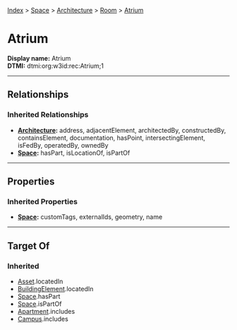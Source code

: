 [Index](../../../Index.md) > [Space](../../Space.md) > [Architecture](../Architecture.md) > [Room](Room.md) > [Atrium](#)
# Atrium

**Display name:** Atrium<br />
**DTMI:** dtmi:org:w3id:rec:Atrium;1

---

## Relationships

### Inherited Relationships
* **[Architecture](../Architecture.md):** address, adjacentElement, architectedBy, constructedBy, containsElement, documentation, hasPoint, intersectingElement, isFedBy, operatedBy, ownedBy
* **[Space](../../Space.md):** hasPart, isLocationOf, isPartOf

---

## Properties

### Inherited Properties
* **[Space](../../Space.md):** customTags, externalIds, geometry, name

---

## Target Of
### Inherited
* [Asset](../../../Asset/Asset.md).locatedIn
* [BuildingElement](../../../BuildingElement/BuildingElement.md).locatedIn
* [Space](../../Space.md).hasPart
* [Space](../../Space.md).isPartOf
* [Apartment](../../../Collection/SpaceCollection/Apartment.md).includes
* [Campus](../../../Collection/SpaceCollection/Campus.md).includes
